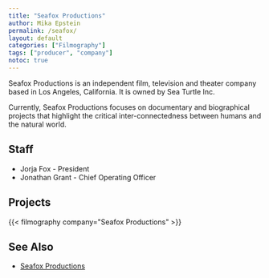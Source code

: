 ```yaml
---
title: "Seafox Productions"
author: Mika Epstein
permalink: /seafox/
layout: default
categories: ["Filmography"]
tags: ["producer", "company"]
notoc: true
---
```


Seafox Productions is an independent film, television and theater company based in Los Angeles, California. It is owned by Sea Turtle Inc.

Currently, Seafox Productions focuses on documentary and biographical projects that highlight the critical inter-connectedness between humans and the natural world.

## Staff

* Jorja Fox - President
* Jonathan Grant - Chief Operating Officer

## Projects

{{< filmography company="Seafox Productions" >}}

## See Also
* [Seafox Productions](http://www.seafoxproductions.com/)